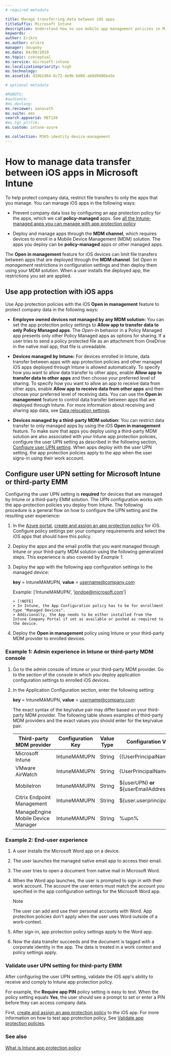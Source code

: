 ```yaml
---
# required metadata

title: Manage transferring data between iOS apps
titleSuffix: Microsoft Intune
description: Understand how to use mobile app management policies in Microsoft Intune to manage data transfers between apps.
keywords:
author: Erikre
ms.author: erikre
manager: dougeby
ms.date: 04/08/2019
ms.topic: conceptual
ms.service: microsoft-intune
ms.localizationpriority: high
ms.technology:
ms.assetid: d10b2d64-8c72-4e9b-bd06-ab9d9486ba5e

# optional metadata

#ROBOTS:
#audience:
#ms.devlang:
ms.reviewer: aanavath
ms.suite: ems
search.appverid: MET150
#ms.tgt_pltfrm:
ms.custom: intune-azure

ms.collection: M365-identity-device-management
---
```


# How to manage data transfer between iOS apps in Microsoft Intune

To help protect company data, restrict file transfers to only the apps that you manage. You can manage iOS apps in the following ways:

- Prevent company data loss by configuring an app protection policy for the apps, which we call **policy-managed** apps. See [all the Intune-managed apps you can manage with app protection policy](https://www.microsoft.com/cloud-platform/microsoft-intune-apps)

- Deploy and manage apps through the **MDM channel**, which requires devices to enroll in a Mobile Device Management (MDM) solution. The apps you deploy can be **policy-managed** apps or other managed apps.

The **Open in management** feature for iOS devices can limit file transfers between apps that are deployed through the **MDM channel**. Set *Open in management* restrictions in configuration settings and then deploy them using your MDM solution.  When a user installs the deployed app, the restrictions you set are applied.

## Use app protection with iOS apps
Use App protection policies with the iOS **Open in management** feature to protect company data in the following ways:

- **Employee owned devices not managed by any MDM solution:** You can set the app protection policy settings to **Allow app to transfer data to only Policy Managed apps**. The *Open-In* behavior in a Policy Managed app presents only other Policy Managed apps as options for sharing. If a user tries to send a policy protected file as an attachment from OneDrive in the native mail app, that file is unreadable.

- **Devices managed by Intune:** For devices enrolled in Intune, data transfer between apps with app protection policies and other managed iOS apps deployed through Intune is allowed automatically. To specify how you want to allow data transfer to other apps, enable **Allow app to transfer data to other apps** and then choose your preferred level of sharing. To specify how you want to allow an app to receive data from other apps, enable **Allow app to receive data from other apps** and then choose your preferred level of receiving data. You can use the **Open in management** feature to control data transfer between apps that are deployed through Intune. For more information about receiving and sharing app data, see [Data relocation settings](app-protection-policy-settings-ios.md#data-protection).   

- **Devices managed by a third-party MDM solution:** You can restrict data transfer to only managed apps by using the iOS **Open in management** feature.
To make sure that apps you deploy using a third-party MDM solution are also associated with your Intune app protection policies, configure the user UPN setting as described in the following section, [Configure user UPN setting](#configure-user-upn-setting-for-microsoft-intune-or-third-party-emm). When apps deploy with the user UPN setting, the app protection policies apply to the app when the user signs-in using their work account.

## Configure user UPN setting for Microsoft Intune or third-party EMM
Configuring the user UPN setting is **required** for devices that are managed by Intune or a third-party EMM solution. The UPN configuration works with the app-protection policies you deploy from Intune. The following procedure is a general flow on how to configure the UPN setting and the resulting user experience:

1. In the [Azure portal](https://portal.azure.com), [create and assign an app protection policy](app-protection-policies.md) for iOS. Configure policy settings per your company requirements and select the iOS apps that should have this policy.

2. Deploy the apps and the email profile that you want managed through Intune or your third-party MDM solution using the following generalized steps. This experience is also covered by *Example 1*.

3. Deploy the app with the following app configuration settings to the managed device:

      **key** = IntuneMAMUPN, **value** = <username@company.com>

      Example: [‘IntuneMAMUPN’, ‘jondoe@microsoft.com’]
      
       > [!NOTE]
       > In Intune, the App Configuration policy has to be for enrollment type "Managed Devices".
       > Addicionally, the App needs to be either installed from the Intune Company Portal if set as available or pushed as required to the device. 

4. Deploy the **Open in management** policy using Intune or your third-party MDM provider to enrolled devices.


### Example 1: Admin experience in Intune or third-party MDM console

1. Go to the admin console of Intune or your third-party MDM provider. Go to the section of the console in which you deploy application configuration settings to enrolled iOS devices.

2. In the Application Configuration section, enter the following setting:

   **key** = IntuneMAMUPN, **value** = <username@company.com>

   The exact syntax of the key/value pair may differ based on your third-party MDM provider. The following table shows examples of third-party MDM providers and the exact values you should enter for the key/value pair.

   |Third-party MDM provider| Configuration Key | Value Type | Configuration Value|
   | ------- | ---- | ---- | ---- |
   |Microsoft Intune| IntuneMAMUPN | String | {{UserPrincipalName}}|
   |VMware AirWatch| IntuneMAMUPN | String | {UserPrincipalName}|
   |MobileIron | IntuneMAMUPN | String | ${userUPN} **or** ${userEmailAddress} |
   |Citrix Endpoint Management | IntuneMAMUPN | String | ${user.userprincipalname} |
   |ManageEngine Mobile Device Manager | IntuneMAMUPN | String | %upn% |


### Example 2: End-user experience

1. A user installs the Microsoft Word app on a device.

2. The user launches the managed native email app to access their email.

3. The user tries to open a document from native mail in Microsoft Word.

4. When the Word app launches, the user is prompted to sign in with their work account. The account the user enters must match the account you specified in the app configuration settings for the Microsoft Word app.

    > [!NOTE]
    > The user can add and use their personal accounts with Word. App protection policies don't apply when the user uses Word outside of a work-context. 

5. After sign-in, app protection policy settings apply to the Word app.

6. Now the data transfer succeeds and the document is tagged with a corporate identity in the app.  The data is treated in a work context and  policy settings apply. 

### Validate user UPN setting for third-party EMM

After configuring the user UPN setting, validate the iOS app's ability to receive and comply to Intune app protection policy.

For example, the **Require app PIN** policy setting is easy to test. When the policy setting equals **Yes**, the user should see a prompt to set or enter a PIN before they can access company data.

First,  [create and assign an app protection policy](app-protection-policies.md) to the iOS app. For more information on how to test app protection policy, See [Validate app protection policies](app-protection-policies-validate.md).


### See also
[What is Intune app protection policy](app-protection-policy.md)
